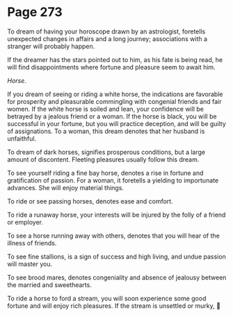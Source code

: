 # Page 273
To dream of having your horoscope drawn by an astrologist,
foretells unexpected changes in affairs and a long journey;
associations with a stranger will probably happen.


If the dreamer has the stars pointed out to him, as his fate is being read,
he will find disappointments where fortune and pleasure seem to await him.


_Horse_.


If you dream of seeing or riding a white horse, the indications are
favorable for prosperity and pleasurable commingling with congenial
friends and fair women. If the white horse is soiled and lean,
your confidence will be betrayed by a jealous friend or a woman.
If the horse is black, you will be successful in your fortune,
but you will practice deception, and will be guilty of assignations.
To a woman, this dream denotes that her husband is unfaithful.


To dream of dark horses, signifies prosperous conditions,
but a large amount of discontent. Fleeting pleasures usually
follow this dream.


To see yourself riding a fine bay horse, denotes a rise in fortune
and gratification of passion. For a woman, it foretells a yielding
to importunate advances. She will enjoy material things.


To ride or see passing horses, denotes ease and comfort.


To ride a runaway horse, your interests will be injured by the folly
of a friend or employer.


To see a horse running away with others, denotes that you will hear
of the illness of friends.


To see fine stallions, is a sign of success and high living,
and undue passion will master you.


To see brood mares, denotes congeniality and absence of jealousy
between the married and sweethearts.


To ride a horse to ford a stream, you will soon experience some good fortune
and will enjoy rich pleasures. If the stream is unsettled or murky,
